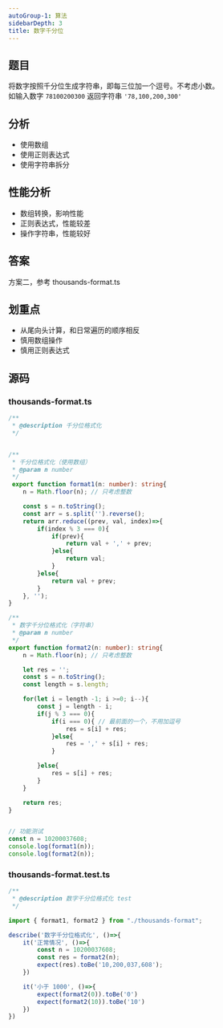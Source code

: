 ```yaml
---
autoGroup-1: 算法
sidebarDepth: 3
title: 数字千分位
---
```


## 题目

将数字按照千分位生成字符串，即每三位加一个逗号。不考虑小数。<br>
如输入数字 `78100200300` 返回字符串 `'78,100,200,300'`

## 分析

- 使用数组
- 使用正则表达式
- 使用字符串拆分

## 性能分析

- 数组转换，影响性能
- 正则表达式，性能较差
- 操作字符串，性能较好

## 答案

方案二，参考 thousands-format.ts

## 划重点

- 从尾向头计算，和日常遍历的顺序相反
- 慎用数组操作
- 慎用正则表达式

## 源码
### thousands-format.ts
```typescript
/**
 * @description 千分位格式化
 */


/**
 * 千分位格式化（使用数组）
 * @param n number
 */
 export function format1(n: number): string{
    n = Math.floor(n); // 只考虑整数

    const s = n.toString();
    const arr = s.split('').reverse();
    return arr.reduce((prev, val, index)=>{
        if(index % 3 === 0){
            if(prev){
                return val + ',' + prev;
            }else{
                return val;
            }
        }else{
            return val + prev;
        }
    }, '');
}

/**
 * 数字千分位格式化（字符串）
 * @param n number
 */
export function format2(n: number): string{
    n = Math.floor(n); // 只考虑整数

    let res = '';
    const s = n.toString();
    const length = s.length;

    for(let i = length -1; i >=0; i--){
        const j = length - i;
        if(j % 3 === 0){
            if(i === 0){ // 最前面的一个，不用加逗号
                res = s[i] + res;
            }else{
                res = ',' + s[i] + res;
            }

        }else{
            res = s[i] + res;
        }
    }

    return res;
}


// 功能测试
const n = 10200037608;
console.log(format1(n));
console.log(format2(n));
```

### thousands-format.test.ts
```typescript
/**
 * @description 数字千分位格式化 test
 */

import { format1, format2 } from "./thousands-format";

describe('数字千分位格式化', ()=>{
    it('正常情况', ()=>{
        const n = 10200037608;
        const res = format2(n);
        expect(res).toBe('10,200,037,608');
    })

    it('小于 1000', ()=>{
        expect(format2(0)).toBe('0')
        expect(format2(10)).toBe('10')
    })
})
```